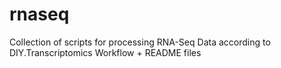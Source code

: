 # rnaseq
Collection of scripts for processing RNA-Seq Data according to DIY.Transcriptomics Workflow + README files
